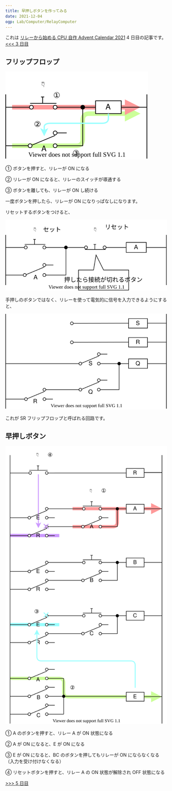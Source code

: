 ```yaml
---
title: 早押しボタンを作ってみる
date: 2021-12-04
ogp: Lab/Computer/RelayComputer
---
```


これは [リレーから始める CPU 自作 Advent Calendar 2021](https://adventar.org/calendars/7052) 4 日目の記事です。[<<< 3 日目](../Day3_RelayLogic/)

## フリップフロップ

![](./img/Latch.dio.svg)

① ボタンを押すと、リレーが ON になる

② リレーが ON になると、リレーのスイッチが導通する

③ ボタンを離しても、リレーが ON し続ける

一度ボタンを押したら、リレーが ON になりっぱなしになります。

リセットするボタンをつけると、

![](./img/Reset.dio.svg)

手押しのボタンではなく、リレーを使って電気的に信号を入力できるようにすると、

![](./img/SRFF.dio.svg)

これが SR フリップフロップと呼ばれる回路です。

## 早押しボタン

![](./img/FastPush.dio.svg)

① A のボタンを押すと、リレー A が ON 状態になる

② A が ON になると、E が ON になる

③ E が ON になると、BC のボタンを押してもリレーが ON にならなくなる（入力を受け付けなくなる）

④ リセットボタンを押すと、リレー A の ON 状態が解除され OFF 状態になる

[>>> 5 日目](../Day5_DFF/)
